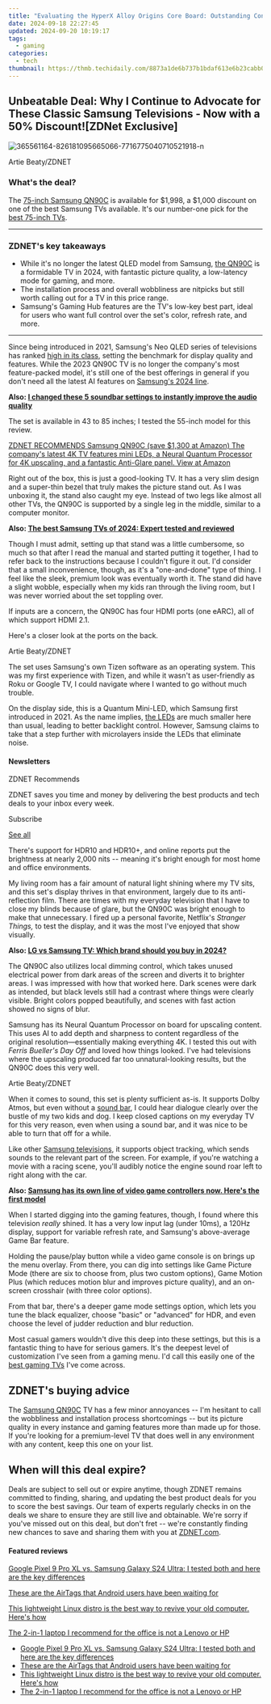 ```yaml
---
title: "Evaluating the HyperX Alloy Origins Core Board: Outstanding Construction with Mediocre Keys - A Buyer's Guide"
date: 2024-09-18 22:27:45
updated: 2024-09-20 10:19:17
tags:
  - gaming
categories:
  - tech
thumbnail: https://thmb.techidaily.com/8873a1de6b737b1bdaf613e6b23cabb06e207ebbce95a2d263cbd7e4a2de27ba.jpg
---
```


## Unbeatable Deal: Why I Continue to Advocate for These Classic Samsung Televisions - Now with a 50% Discount![ZDNet Exclusive]

![365561164-826181095665066-7716775040710521918-n](https://www.zdnet.com/a/img/resize/2378486b4f5aa15536420bb72440f7814fd656f7/2023/08/11/ba66c2a1-313d-483a-b005-0534dcc63749/365561164-826181095665066-7716775040710521918-n.jpg?auto=webp&width=1280)

Artie Beaty/ZDNET

### What's the deal?

The [75-inch Samsung QN90C](https://buy.geni.us/Proxy.ashx?TSID=368250&GR%5FURL=https%3A%2F%2Fwww.amazon.com%2FSAMSUNG-Tracking-Anti-Glare-Q-Symphony-QN55QN90C%2Fdp%2FB0BTTVBDVD%3Ftag%3Dzd-buy-button-20%26ascsubtag%3D%5F%5FCOM%5FCLICK%5FID%5F%5F%7Ca809cba9-2efa-4131-bfb0-67fc93c07357%7Cdtp&dtb=1) is available for $1,998, a $1,000 discount on one of the best Samsung TVs available. It's our number-one pick for the [best 75-inch TVs](https://www.zdnet.com/home-and-office/home-entertainment/best-75-inch-tv/). 

---

### ZDNET's key takeaways

* While it's no longer the latest QLED model from Samsung, [the QN90C](https://buy.geni.us/Proxy.ashx?TSID=368250&GR%5FURL=https%3A%2F%2Fwww.amazon.com%2FSAMSUNG-Tracking-Anti-Glare-Q-Symphony-QN55QN90C%2Fdp%2FB0BTTVBDVD%3Ftag%3Dzd-buy-button-20%26ascsubtag%3D%5F%5FCOM%5FCLICK%5FID%5F%5F%7Ca809cba9-2efa-4131-bfb0-67fc93c07357%7Cdtp&dtb=1) is a formidable TV in 2024, with fantastic picture quality, a low-latency mode for gaming, and more.
* The installation process and overall wobbliness are nitpicks but still worth calling out for a TV in this price range.
* Samsung's Gaming Hub features are the TV's low-key best part, ideal for users who want full control over the set's color, refresh rate, and more.

---

Since being introduced in 2021, Samsung's Neo QLED series of televisions has ranked [high in its class](https://www.zdnet.com/home-and-office/home-entertainment/best-65-inch-tv/), setting the benchmark for display quality and features. While the 2023 QN90C TV is no longer the company's most feature-packed model, it's still one of the best offerings in general if you don't need all the latest AI features on [Samsung's 2024 line](https://www.zdnet.com/home-and-office/home-entertainment/samsung-unveils-2024-tvs-with-ai-features-that-youd-actually-want-to-use/).

**Also: [I changed these 5 soundbar settings to instantly improve the audio quality](https://www.zdnet.com/home-and-office/home-entertainment/i-changed-these-5-soundbar-settings-to-instantly-improve-the-audio-quality-how-they-work/)**

The set is available in 43 to 85 inches; I tested the 55-inch model for this review.

[ZDNET RECOMMENDS Samsung QN90C (save $1,300 at Amazon) The company's latest 4K TV features mini LEDs, a Neural Quantum Processor for 4K upscaling, and a fantastic Anti-Glare panel. View at Amazon](https://buy.geni.us/Proxy.ashx?TSID=368250&GR%5FURL=https%3A%2F%2Fwww.amazon.com%2FSAMSUNG-Tracking-Anti-Glare-Q-Symphony-QN55QN90C%2Fdp%2FB0BTTVBDVD%3Ftag%3Dzd-buy-button-20%26ascsubtag%3D%5F%5FCOM%5FCLICK%5FID%5F%5F%7Ca809cba9-2efa-4131-bfb0-67fc93c07357%7Cdtp&dtb=1)

Right out of the box, this is just a good-looking TV. It has a very slim design and a super-thin bezel that truly makes the picture stand out. As I was unboxing it, the stand also caught my eye. Instead of two legs like almost all other TVs, the QN90C is supported by a single leg in the middle, similar to a computer monitor. 

**Also: [The best Samsung TVs of 2024: Expert tested and reviewed](https://www.zdnet.com/home-and-office/home-entertainment/best-samsung-tv/)**

Though I must admit, setting up that stand was a little cumbersome, so much so that after I read the manual and started putting it together, I had to refer back to the instructions because I couldn't figure it out. I'd consider that a small inconvenience, though, as it's a "one-and-done" type of thing. I feel like the sleek, premium look was eventually worth it. The stand did have a slight wobble, especially when my kids ran through the living room, but I was never worried about the set toppling over. 

If inputs are a concern, the QN90C has four HDMI ports (one eARC), all of which support HDMI 2.1.

Here's a closer look at the ports on the back.

Artie Beaty/ZDNET

The set uses Samsung's own Tizen software as an operating system. This was my first experience with Tizen, and while it wasn't as user-friendly as Roku or Google TV, I could navigate where I wanted to go without much trouble. 

On the display side, this is a Quantum Mini-LED, which Samsung first introduced in 2021\. As the name implies, [the LEDs](https://www.zdnet.com/home-and-office/home-entertainment/neo-qled-vs-oled-which-technology-is-right-for-you/) are much smaller here than usual, leading to better backlight control. However, Samsung claims to take that a step further with microlayers inside the LEDs that eliminate noise.

#### Newsletters

ZDNET Recommends

ZDNET saves you time and money by delivering the best products and tech deals to your inbox every week.

 Subscribe

[See all](https://www.zdnet.com/newsletters/)

There's support for HDR10 and HDR10+, and online reports put the brightness at nearly 2,000 nits -- meaning it's bright enough for most home and office environments.

My living room has a fair amount of natural light shining where my TV sits, and this set's display thrives in that environment, largely due to its anti-reflection film. There are times with my everyday television that I have to close my blinds because of glare, but the QN90C was bright enough to make that unnecessary. I fired up a personal favorite, Netflix's _Stranger Things,_ to test the display, and it was the most I've enjoyed that show visually. 

**Also: [LG vs Samsung TV: Which brand should you buy in 2024?](https://www.zdnet.com/home-and-office/home-entertainment/lg-vs-samsung-tv-which-brand-should-you-buy-in-2024/)**

The QN90C also utilizes local dimming control, which takes unused electrical power from dark areas of the screen and diverts it to brighter areas. I was impressed with how that worked here. Dark scenes were dark as intended, but black levels still had a contrast where things were clearly visible. Bright colors popped beautifully, and scenes with fast action showed no signs of blur. 

Samsung has its Neural Quantum Processor on board for upscaling content. This uses AI to add depth and sharpness to content regardless of the original resolution—essentially making everything 4K. I tested this out with _Ferris Bueller's Day Off_ and loved how things looked. I've had televisions where the upscaling produced far too unnatural-looking results, but the QN90C does this very well.

Artie Beaty/ZDNET

When it comes to sound, this set is plenty sufficient as-is. It supports Dolby Atmos, but even without a [sound bar](https://www.zdnet.com/home-and-office/home-entertainment/best-sound-system/), I could hear dialogue clearly over the bustle of my two kids and dog. I keep closed captions on my everyday TV for this very reason, even when using a sound bar, and it was nice to be able to turn that off for a while.

Like other [Samsung televisions](https://www.zdnet.com/home-and-office/home-entertainment/best-samsung-tv/), it supports object tracking, which sends sounds to the relevant part of the screen. For example, if you're watching a movie with a racing scene, you'll audibly notice the engine sound roar left to right along with the car.

**Also: [Samsung has its own line of video game controllers now. Here's the first model](https://www.zdnet.com/home-and-office/home-entertainment/samsung-has-its-own-line-of-video-game-controllers-now-heres-the-first-model/)**

When I started digging into the gaming features, though, I found where this television _really_ shined. It has a very low input lag (under 10ms), a 120Hz display, support for variable refresh rate, and Samsung's above-average Game Bar feature. 

Holding the pause/play button while a video game console is on brings up the menu overlay. From there, you can dig into settings like Game Picture Mode (there are six to choose from, plus two custom options), Game Motion Plus (which reduces motion blur and improves picture quality), and an on-screen crosshair (with three color options).

From that bar, there's a deeper game mode settings option, which lets you tune the black equalizer, choose "basic" or "advanced" for HDR, and even choose the level of judder reduction and blur reduction. 

Most casual gamers wouldn't dive this deep into these settings, but this is a fantastic thing to have for serious gamers. It's the deepest level of customization I've seen from a gaming menu. I'd call this easily one of the [best gaming TVs](https://www.zdnet.com/home-and-office/home-entertainment/best-gaming-tv/) I've come across. 

## ZDNET's buying advice

The [Samsung QN90C](https://buy.geni.us/Proxy.ashx?TSID=368250&GR%5FURL=https%3A%2F%2Fwww.amazon.com%2FSAMSUNG-Tracking-Anti-Glare-Q-Symphony-QN55QN90C%2Fdp%2FB0BTTVBDVD%3Fth%3D1%26tag%3Dzd-buy-button-20%26ascsubtag%3D%5F%5FCOM%5FCLICK%5FID%5F%5F%7Ca809cba9-2efa-4131-bfb0-67fc93c07357%7Cdtp&dtb=1) TV has a few minor annoyances -- I'm hesitant to call the wobbliness and installation process shortcomings -- but its picture quality in every instance and gaming features more than made up for those. If you're looking for a premium-level TV that does well in any environment with any content, keep this one on your list.

## When will this deal expire?

Deals are subject to sell out or expire anytime, though ZDNET remains committed to finding, sharing, and updating the best product deals for you to score the best savings. Our team of experts regularly checks in on the deals we share to ensure they are still live and obtainable. We're sorry if you've missed out on this deal, but don't fret -- we're constantly finding new chances to save and sharing them with you at [ZDNET.com](https://www.zdnet.com/). 

#### Featured reviews

[Google Pixel 9 Pro XL vs. Samsung Galaxy S24 Ultra: I tested both and here are the key differences](https://www.zdnet.com/article/google-pixel-9-pro-xl-vs-samsung-galaxy-s24-ultra/ "Google Pixel 9 Pro XL vs. Samsung Galaxy S24 Ultra: I tested both and here are the key differences")

[These are the AirTags that Android users have been waiting for](https://www.zdnet.com/article/these-are-the-airtags-that-android-users-have-been-waiting-for/ "These are the AirTags that Android users have been waiting for")

[This lightweight Linux distro is the best way to revive your old computer. Here's how](https://www.zdnet.com/article/this-lightweight-linux-distro-is-the-best-way-to-revive-your-old-computer-heres-how/ "This lightweight Linux distro is the best way to revive your old computer. Here's how")

[The 2-in-1 laptop I recommend for the office is not a Lenovo or HP](https://www.zdnet.com/article/one-of-the-most-versatile-2-in-1-laptops-ive-tested-is-not-a-lenovo-or-hp/ "The 2-in-1 laptop I recommend for the office is not a Lenovo or HP")

* [Google Pixel 9 Pro XL vs. Samsung Galaxy S24 Ultra: I tested both and here are the key differences](https://www.zdnet.com/article/google-pixel-9-pro-xl-vs-samsung-galaxy-s24-ultra/ "Google Pixel 9 Pro XL vs. Samsung Galaxy S24 Ultra: I tested both and here are the key differences")
* [These are the AirTags that Android users have been waiting for](https://www.zdnet.com/article/these-are-the-airtags-that-android-users-have-been-waiting-for/ "These are the AirTags that Android users have been waiting for")
* [This lightweight Linux distro is the best way to revive your old computer. Here's how](https://www.zdnet.com/article/this-lightweight-linux-distro-is-the-best-way-to-revive-your-old-computer-heres-how/ "This lightweight Linux distro is the best way to revive your old computer. Here's how")
* [The 2-in-1 laptop I recommend for the office is not a Lenovo or HP](https://www.zdnet.com/article/one-of-the-most-versatile-2-in-1-laptops-ive-tested-is-not-a-lenovo-or-hp/ "The 2-in-1 laptop I recommend for the office is not a Lenovo or HP")

<ins class="adsbygoogle"
     style="display:block"
     data-ad-format="autorelaxed"
     data-ad-client="ca-pub-7571918770474297"
     data-ad-slot="1223367746"></ins>



<ins class="adsbygoogle"
     style="display:block"
     data-ad-client="ca-pub-7571918770474297"
     data-ad-slot="8358498916"
     data-ad-format="auto"
     data-full-width-responsive="true"></ins>
